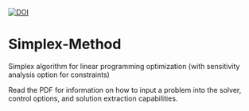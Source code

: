 [![DOI](https://zenodo.org/badge/160264638.svg)](https://zenodo.org/badge/latestdoi/160264638)

# Simplex-Method
Simplex algorithm for linear programming optimization (with sensitivity analysis option for constraints)

Read the PDF for information on how to input a problem into the solver, control options, and solution extraction capabilities.
